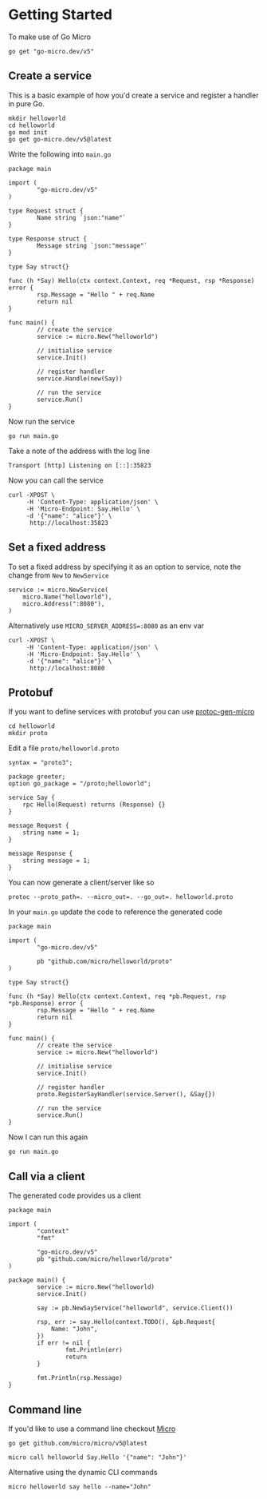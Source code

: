 # Getting Started

To make use of Go Micro 

```golang
go get "go-micro.dev/v5"
```

## Create a service

This is a basic example of how you'd create a service and register a handler in pure Go.

```
mkdir helloworld
cd helloworld
go mod init
go get go-micro.dev/v5@latest
```

Write the following into `main.go`

```golang
package main

import (
        "go-micro.dev/v5"
)

type Request struct {
        Name string `json:"name"`
}

type Response struct {
        Message string `json:"message"`
}

type Say struct{}

func (h *Say) Hello(ctx context.Context, req *Request, rsp *Response) error {
        rsp.Message = "Hello " + req.Name
        return nil
}

func main() {
        // create the service
        service := micro.New("helloworld")

        // initialise service
        service.Init()

        // register handler
        service.Handle(new(Say))

        // run the service
        service.Run()
}
```

Now run the service

```
go run main.go
```

Take a note of the address with the log line

```
Transport [http] Listening on [::]:35823
```

Now you can call the service

```
curl -XPOST \
     -H 'Content-Type: application/json' \
     -H 'Micro-Endpoint: Say.Hello' \
     -d '{"name": "alice"}' \
      http://localhost:35823
```

## Set a fixed address

To set a fixed address by specifying it as an option to service, note the change from `New` to `NewService`

```golang
service := micro.NewService(
    micro.Name("helloworld"),
    micro.Address(":8080"),
)
```

Alternatively use `MICRO_SERVER_ADDRESS=:8080` as an env var

```
curl -XPOST \
     -H 'Content-Type: application/json' \
     -H 'Micro-Endpoint: Say.Hello' \
     -d '{"name": "alice"}' \
      http://localhost:8080
```

## Protobuf

If you want to define services with protobuf you can use [protoc-gen-micro](https://github.com/micro/micro/tree/master/cmd/protoc-gen-micro)

```
cd helloworld
mkdir proto
```

Edit a file `proto/helloworld.proto`

```
syntax = "proto3";

package greeter;
option go_package = "/proto;helloworld";

service Say {
	rpc Hello(Request) returns (Response) {}
}

message Request {
	string name = 1;
}

message Response {
	string message = 1;
}
```

You can now generate a client/server like so

```
protoc --proto_path=. --micro_out=. --go_out=. helloworld.proto
```

In your `main.go` update the code to reference the generated code

```
package main

import (
        "go-micro.dev/v5"

        pb "github.com/micro/helloworld/proto"
)

type Say struct{}

func (h *Say) Hello(ctx context.Context, req *pb.Request, rsp *pb.Response) error {
        rsp.Message = "Hello " + req.Name
        return nil
}

func main() {
        // create the service
        service := micro.New("helloworld")

        // initialise service
        service.Init()

        // register handler
        proto.RegisterSayHandler(service.Server(), &Say{})

        // run the service
        service.Run()
}
```

Now I can run this again

```
go run main.go
```

## Call via a client

The generated code provides us a client

```
package main

import (
        "context"
        "fmt"

        "go-micro.dev/v5"
        pb "github.com/micro/helloworld/proto"
)

package main() {
        service := micro.New("helloworld)
        service.Init()

        say := pb.NewSayService("helloworld", service.Client())

        rsp, err := say.Hello(context.TODO(), &pb.Request{
            Name: "John",
        })
        if err != nil {
                fmt.Println(err)
                return
        }

        fmt.Println(rsp.Message)
}
```

## Command line

If you'd like to use a command line checkout [Micro](https://github.com/micro/micro)

```
go get github.com/micro/micro/v5@latest
```

```
micro call helloworld Say.Hello '{"name": "John"}'
```

Alternative using the dynamic CLI commands

```
micro helloworld say hello --name="John"
```
